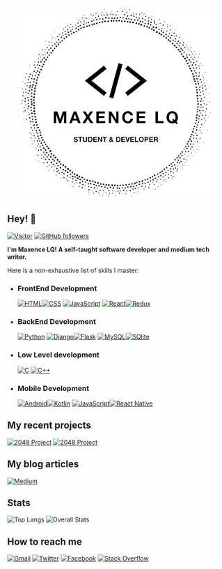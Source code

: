 <p align="center">
<img src="./logo-dotted-black-circle-no-background.png" alt="My logo">
</p>

## Hey! 👋

[![Visitor](https://visitor-badge.laobi.icu/badge?page_id=MaxoozX.MaxoozX)](https://github.com/MaxoozX) [![GitHub followers](https://shields.io/github/followers/MaxoozX.svg?label=Follow&style=social)](https://github.com/MaxoozX,tab=followers)

**I'm Maxence LQ!
A self-taught software developer and medium tech writer.**

Here is a non-exhaustive list of skills I master:

- ### FrontEnd Development
    [![HTML](https://img.shields.io/badge/HTML5-E34F26?style=for-the-badge&logo=html5&logoColor=white)]()[![CSS](https://img.shields.io/badge/CSS3-1572B6?style=for-the-badge&logo=css3&logoColor=white)]()
    [![JavaScript](https://img.shields.io/badge/JavaScript-F7DF1E?style=for-the-badge&logo=javascript&logoColor=black)]()
    [![React](https://img.shields.io/badge/React-20232A?style=for-the-badge&logo=react&logoColor=61DAFB)]()[![Redux](https://img.shields.io/badge/Redux-593D88?style=for-the-badge&logo=redux&logoColor=white)]()

- ### BackEnd Development

    [![Python](https://img.shields.io/badge/Python-3776AB?style=for-the-badge&logo=python&logoColor=white)]()
    [![Django](https://img.shields.io/badge/Django-092E20?style=for-the-badge&logo=django&logoColor=white)]()[![Flask](https://img.shields.io/badge/Flask-000000?style=for-the-badge&logo=flask&logoColor=white)]()
    [![MySQL](https://img.shields.io/badge/MySQL-00000F?style=for-the-badge&logo=mysql&logoColor=white)]()[![SQlite](https://img.shields.io/badge/SQLite-07405E?style=for-the-badge&logo=sqlite&logoColor=white)]()

- ### Low Level development

    [![C](https://img.shields.io/badge/C-00599C?style=for-the-badge&logo=c&logoColor=white)]()
    [![C++](https://img.shields.io/badge/C%2B%2B-00599C?style=for-the-badge&logo=c%2B%2B&logoColor=white)]()

- ### Mobile Development
    [![Android](https://img.shields.io/badge/Android-3DDC84?style=for-the-badge&logo=android&logoColor=white)]()[![Kotlin](https://img.shields.io/badge/Kotlin-0095D5?&style=for-the-badge&logo=kotlin&logoColor=white)]()
    [![JavaScript](https://img.shields.io/badge/JavaScript-F7DF1E?style=for-the-badge&logo=javascript&logoColor=black)]()[![React Native](https://img.shields.io/badge/React_Native-20232A?style=for-the-badge&logo=react&logoColor=61DAFB)]()

## My recent projects

[![2048 Project](https://github-readme-stats.vercel.app/api/pin/?username=MaxoozX&repo=selfmade-2048&show_owner=True)]() [![2048 Project](https://github-readme-stats.vercel.app/api/pin/?username=MaxoozX&repo=web-calculator&show_owner=True)]()

## My blog articles

[![Medium](https://img.shields.io/badge/Medium-12100E?style=for-the-badge&logo=medium&logoColor=white)](https://medium.com/@maxence.lq)

## Stats

![Top Langs](https://github-readme-stats.vercel.app/api/top-langs/?username=laxmena&layout=compact)
![Overall Stats](https://github-readme-stats.vercel.app/api?username=MaxoozX&count_private=true&show_icons=true&hide=contribs)

## How to reach me

[![Gmail](https://img.shields.io/badge/Gmail-D14836?style=for-the-badge&logo=gmail&logoColor=white)](mailto:maxence.lq@gmail.com) [![Twitter](https://img.shields.io/badge/Twitter-1DA1F2?style=for-the-badge&logo=twitter&logoColor=white)](https://twitter.com/LqMaxence) [![Facebook](https://img.shields.io/badge/Facebook-1877F2?style=for-the-badge&logo=facebook&logoColor=white)](https://www.facebook.com/maxence.lq/) [![Stack Overflow](https://img.shields.io/badge/Stack_Overflow-FE7A16?style=for-the-badge&logo=stack-overflow&logoColor=white)](https://stackoverflow.com/users/14884109/maxooz)
